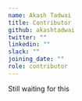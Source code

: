 ```yaml
---
name: Akash Tadwai
title: Contributor
github: akashtadwai
twitter: ""
linkedin: ""
slack: ""
joining_date: ""
role: contributor
---
```


Still waiting for this
